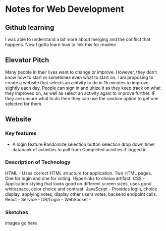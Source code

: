 # Notes for Web Development
## Github learning
I was able to understand a bit more about merging and the conflict that happens.
Now I gotta learn how to link this for readme

## Elevator Pitch
Many people in their lives want to change or improve. However, they don't know how to start or sometimes even what to start on. I am proposing to create a website that selects an acitvity to do in 15 minutes to improve slightly each day. People can sign in and ultize it as they keep track on what they improved on, as well as select an activity again to improve further. IF they are unsure what to do then they can use the random option to get one selected for them.

## Website
### Key features
* A login feature
  Randomize selection button
  selection drop down
  timer
  databank of activities to pull from
  Completed acivities if logged in
  

### Description of Technology
HTML - Uses correct HTML structure for application. Two HTML pages. One for login and one for voting. Hyperlinks to choice artifact.
CSS - Application styling that looks good on different screen sizes, uses good whitespace, color choice and contrast.
JavaScript - Provides login, choice display, applying votes, display other users votes, backend endpoint calls.
React - 
Service - 
DB/Login - 
WebSocket - 

### Sketches
images go here
